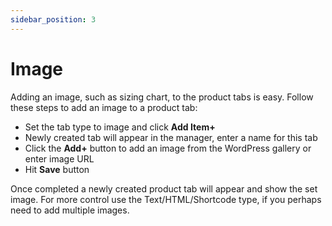```yaml
---
sidebar_position: 3
---
```


# Image

Adding an image, such as sizing chart, to the product tabs is easy. Follow these steps to add an image to a product tab:

- Set the tab type to image and click **Add Item+**
- Newly created tab will appear in the manager, enter a name for this tab
- Click the **Add+** button to add an image from the WordPress gallery or enter image URL
- Hit **Save** button

Once completed a newly created product tab will appear and show the set image. For more control use the Text/HTML/Shortcode type, if you perhaps need to add multiple images.